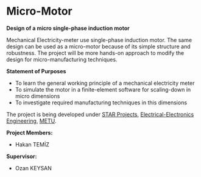 Micro-Motor
===========

**Design of a micro single-phase induction motor**

Mechanical Electricity-meter use single-phase induction motor. The same design can be used as a micro-motor because of its simple structure and robustness. The project will be more hands-on approach to modify the design for micro-manufacturing techniques.

**Statement of Purposes**
* To learn the general working principle of a mechanical electricity meter
* To simulate the motor in a finite-element software for scaling-down in micro dimensions
* To investigate required manufacturing techniques in this dimensions

The project is being developed under [STAR Projects](http://star.eee.metu.edu.tr/), [Electrical-Electronics Engineering](http://eee2.metu.edu.tr/), [METU](http://www.metu.edu.tr/).

**Project Members:**

* Hakan TEMİZ

**Supervisor:**

* Ozan KEYSAN
